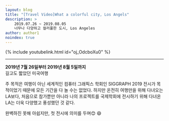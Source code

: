 ```yaml
---
layout: blog
title: "[Travel Video]What a colorful city, Los Angels"
description: >  
    2019.07.26 ~ 2019.08.05  
    너무나 다양하고 컬러풀한 도시, Los Angeles
author: author1
noindex: true
---
```


{% include youtubelink.html id="oj_OdcboXu0" %}

***

<span style="color: var(--highlight-color)"> __2019년 7월 26일부터 2019년 8월 5일까지__  </span>  
길고도 짧았던 미국여행

주 목적은 여행이 아닌 세계적인 컴퓨터 그래픽스 학회인 SIGGRAPH 2019 전시가 목적이었기 때문에 모든 기간을 다 놀 수는 없었다. 하지만 온전히 여행만을 위해 다녀오는 LA보다, 처음으로 참가뿐만 아니라 나의 프로젝트를 국제학회에 전시하기 위해 다녀온 LA는 더욱 다양했고 풍성했던 것 같다.

완벽하진 못해 아쉽지만, 첫 전시에 의미를 두며😊 :smile: